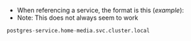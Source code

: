 * When referencing a service, the format is this (*example*):
* Note: This does not always seem to work
```python
postgres-service.home-media.svc.cluster.local
```

